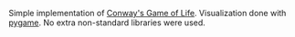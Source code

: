 Simple implementation of [Conway's Game of Life](https://en.wikipedia.org/wiki/Conway%27s_Game_of_Life). Visualization done with [pygame](https://www.pygame.org/news). No extra non-standard libraries were used.
